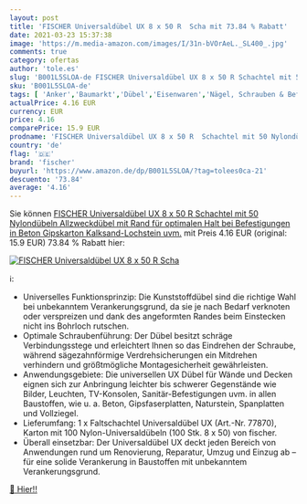 ```yaml
---
layout: post
title: 'FISCHER Universaldübel UX 8 x 50 R  Scha mit 73.84 % Rabatt'
date: 2021-03-23 15:37:38
image: 'https://m.media-amazon.com/images/I/31n-bVOrAeL._SL400_.jpg'
comments: true
category: ofertas
author: 'tole.es'
slug: 'B001L5SLOA-de FISCHER Universaldübel UX 8 x 50 R Schachtel mit 50...'
sku: 'B001L5SLOA-de'
tags: [ 'Anker','Baumarkt','Dübel','Eisenwaren','Nägel, Schrauben & Befestigungen','Sicherheitstechnik','fischer', ]
actualPrice: 4.16 EUR
currency: EUR
price: 4.16
comparePrice: 15.9 EUR
prodname: 'FISCHER Universaldübel UX 8 x 50 R  Schachtel mit 50 Nylondübeln  Allzweckdübel mit Rand  für optimalen Halt bei Befestigungen in Beton  Gipskarton  Kalksand-Lochstein uvm.'
country: 'de'
flag: '🇩🇪'
brand: 'fischer'
buyurl: 'https://www.amazon.de/dp/B001L5SLOA/?tag=tolees0ca-21'
descuento: '73.84'
average: '4.16'
---
```


Sie können [FISCHER Universaldübel UX 8 x 50 R  Schachtel mit 50 Nylondübeln  Allzweckdübel mit Rand  für optimalen Halt bei Befestigungen in Beton  Gipskarton  Kalksand-Lochstein uvm.](https://www.amazon.de/dp/B001L5SLOA/?tag=tolees0ca-21) mit Preis 4.16 EUR (original: 15.9 EUR) 73.84 % Rabatt hier:

[![FISCHER Universaldübel UX 8 x 50 R  Scha](https://m.media-amazon.com/images/I/31n-bVOrAeL._SL400_.jpg)](https://www.amazon.de/dp/B001L5SLOA/?tag=tolees0ca-21)

ℹ️:

- Universelles Funktionsprinzip: Die Kunststoffdübel sind die richtige Wahl bei unbekanntem Verankerungsgrund, da sie je nach Bedarf verknoten oder verspreizen und dank des angeformten Randes beim Einstecken nicht ins Bohrloch rutschen.
- Optimale Schraubenführung: Der Dübel besitzt schräge Verbindungsstege und erleichtert Ihnen so das Eindrehen der Schraube, während sägezahnförmige Verdrehsicherungen ein Mitdrehen verhindern und größtmögliche Montagesicherheit gewährleisten.
- Anwendungsgebiete: Die universellen UX Dübel für Wände und Decken eignen sich zur Anbringung leichter bis schwerer Gegenstände wie Bilder, Leuchten, TV-Konsolen, Sanitär-Befestigungen uvm. in allen Baustoffen, wie u. a. Beton, Gipsfaserplatten, Naturstein, Spanplatten und Vollziegel.
- Lieferumfang: 1 x Faltschachtel Universaldübel UX (Art.-Nr. 77870), Karton mit 100 Nylon-Universaldübeln (100 Stk. 8 x 50) von fischer.
- Überall einsetzbar: Der Universaldübel UX deckt jeden Bereich von Anwendungen rund um Renovierung, Reparatur, Umzug und Einzug ab – für eine solide Verankerung in Baustoffen mit unbekanntem Verankerungsgrund.

[🛒 Hier!!](https://www.amazon.de/dp/B001L5SLOA/?tag=tolees0ca-21)
